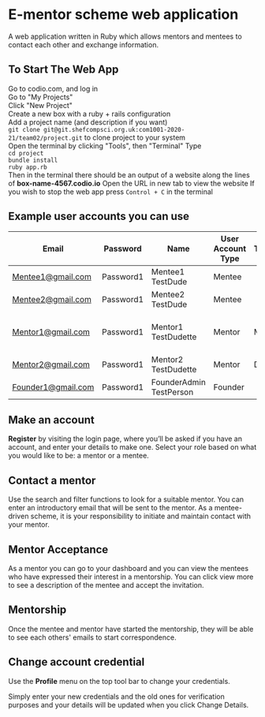 # E-mentor scheme web application

A web application written in Ruby which allows mentors and mentees to contact each other and exchange information.

## To Start The Web App
Go to codio.com, and log in  
Go to "My Projects"  
Click "New Project"  
Create a new box with a ruby + rails configuration  
Add a project name (and description if you want)  
``git clone git@git.shefcompsci.org.uk:com1001-2020-21/team02/project.git`` to clone project to your system  
Open the terminal by clicking "Tools", then "Terminal"
Type  
``cd project``  
``bundle install``  
``ruby app.rb``  
Then in the terminal there should be an output of a website along the lines of **box-name-4567.codio.io**
Open the URL in new tab to view the website
If you wish to stop the web app press ``Control + C`` in the terminal  

## Example user accounts you can use

| Email              | Password  | Name                    | User Account Type | Title | Job Title    | Industry Sector                | University       | Degree           | Telephone     |
| ------------------ | ----------| ----------------------- | ----------------- | ----- | ------------ | ------------------------------ | ---------------- | ---------------- | --------------|
| Mentee1@gmail.com  | Password1 | Mentee1 TestDude        | Mentee            |       |              |                                | Uni of Sheffield | Computer Science | 0114 222 9134 |
| Mentee2@gmail.com  | Password1 | Mentee2 TestDude        | Mentee            |       |              |                                | Uni of Sheffield | Computer Science | 0114 222 9134 |
| Mentor1@gmail.com  | Password1 | Mentor1 TestDudette     | Mentor            | Mrs   | Professor    | Teacher training and education |                  |                  |               |
| Mentor2@gmail.com  | Password1 | Mentor2 TestDudette     | Mentor            | Dr    | System Admin | Information technology         |                  |                  |               |
| Founder1@gmail.com | Password1 | FounderAdmin TestPerson | Founder           |       |              |                                |                  |                  |               |

## Make an account
**Register** by visiting the login page, where you’ll be asked if you have an account, and enter your details to make one. Select your role based on what you would like to be: a mentor or a mentee.

## Contact a mentor
Use the search and filter functions to look for a suitable mentor. You can enter an introductory email that will be
sent to the mentor. As a mentee-driven scheme, it is your responsibility to initiate and maintain contact with 
your mentor. 

## Mentor Acceptance
As a mentor you can go to your dashboard and you can view the mentees who have expressed their interest in a 
mentorship. You can click view more to see a description of the mentee and accept the invitation.

## Mentorship
Once the mentee and mentor have started the mentorship, they will be able to see each others' emails to start 
correspondence.

## Change account credential
Use the **Profile** menu on the top tool bar to change your credentials.

Simply enter your new credentials and the old ones for verification purposes and your details will be updated
when you click Change Details.
